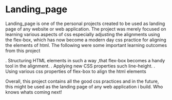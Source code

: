 # Landing_page
Landing_page is one of the personal projects created to be used as landing page of any website or web application. The project was merely focused on learning various aspects of css especially adjusting the alignments using the flex-box, which has now become a modern day css practice for aligning the elements of html. The following were some important learning outcomes from this project

. Structuring HTML elements in such a way ,that flex-box becomes a handy tool in the alignment.
. Applying new CSS properties such line-height.
. Using various css properties of flex-box to align the html elements

Overall, this project contains all the good css practices and in the future, this might be used as the landing page of any web application i build. Who knows whats coming next!